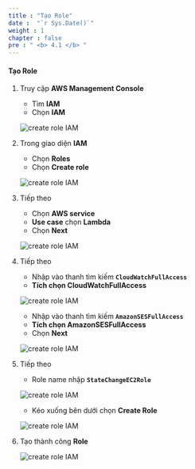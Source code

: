 ```yaml
---
title : "Tạo Role"
date :  "`r Sys.Date()`" 
weight : 1
chapter : false
pre : " <b> 4.1 </b> "
---
```


#### Tạo Role

1. Truy cập **AWS Management Console**

   - Tìm **IAM**
   - Chọn **IAM**

    ![create role IAM](/images/5-CreateRole-IAMSendMail/0001.png?width=90pc)

2. Trong giao diện **IAM**

   - Chọn **Roles**
   - Chọn **Create role**
  
    ![create role IAM](/images/5-CreateRole-IAMSendMail/0002.png?width=90pc)

3. Tiếp theo

   - Chọn **AWS service**
   - **Use case** chọn **Lambda**
   - Chọn **Next**

    ![create role IAM](/images/5-CreateRole-IAMSendMail/0003.png?width=90pc)


4. Tiếp theo

   - Nhập vào thanh tìm kiếm **```CloudWatchFullAccess```**
   - **Tích chọn CloudWatchFullAccess**

    ![create role IAM](/images/5-CreateRole-IAMSendMail/0004.png?width=90pc)

    - Nhập vào thanh tìm kiếm **```AmazonSESFullAccess```**
    - **Tích chọn AmazonSESFullAccess**
    - Chọn **Next**

    ![create role IAM](/images/5-CreateRole-IAMSendMail/0005.png?width=90pc)

5. Tiếp theo

   - Role name nhập  **```StateChangeEC2Role```**

    ![create role IAM](/images/5-CreateRole-IAMSendMail/0006.png?width=90pc)


   - Kéo xuống bên dưới chọn **Create Role**

    ![create role IAM](/images/5-CreateRole-IAMSendMail/0007.png?width=90pc)
6. Tạo thành công **Role**

    ![create role IAM](/images/5-CreateRole-IAMSendMail/0008.png?width=90pc)